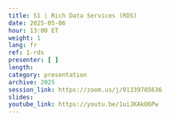```yaml
---
title: S1 | Rich Data Services (RDS)
date: 2025-05-06
hour: 13:00 ET
weight: 1
lang: fr
ref: 1-rds
presenter: [ ]
length:
category: presentation
archive: 2025
session_link: https://zoom.us/j/91339785636
slides:
youtube_link: https://youtu.be/1uiJKAkO6Pw
---
```

